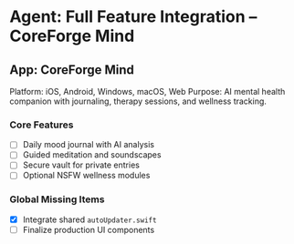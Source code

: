 # Agent: Full Feature Integration – CoreForge Mind

## App: CoreForge Mind
Platform: iOS, Android, Windows, macOS, Web
Purpose: AI mental health companion with journaling, therapy sessions, and wellness tracking.

### Core Features
- [ ] Daily mood journal with AI analysis
- [ ] Guided meditation and soundscapes
- [ ] Secure vault for private entries
- [ ] Optional NSFW wellness modules

### Global Missing Items
- [x] Integrate shared `autoUpdater.swift`
- [ ] Finalize production UI components
